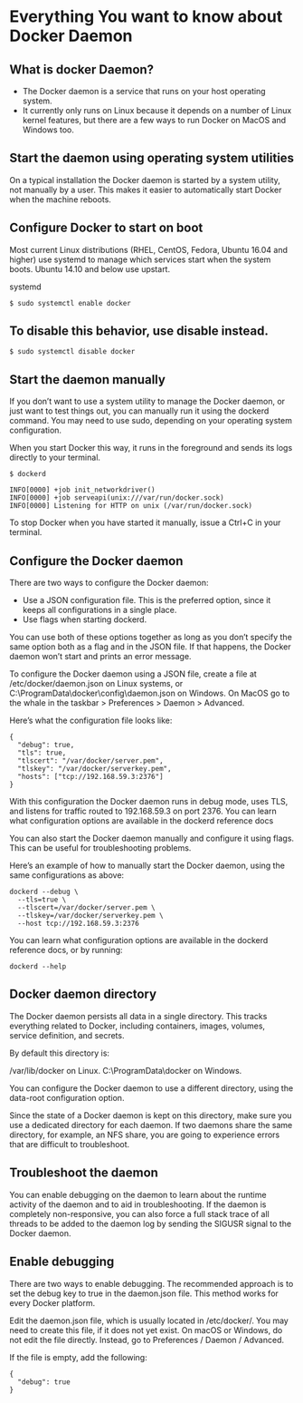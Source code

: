 # Everything You want to know about Docker Daemon

## What is docker Daemon?

- The Docker daemon is a service that runs on your host operating system. 
- It currently only runs on Linux because it depends on a number of Linux kernel features, but there are a few ways to run Docker on MacOS and Windows too.

## Start the daemon using operating system utilities

On a typical installation the Docker daemon is started by a system utility, not manually by a user. 
This makes it easier to automatically start Docker when the machine reboots.

## Configure Docker to start on boot

Most current Linux distributions (RHEL, CentOS, Fedora, Ubuntu 16.04 and higher) use systemd to manage which services start when the system boots. Ubuntu 14.10 and below use upstart.

systemd

```
$ sudo systemctl enable docker
```

## To disable this behavior, use disable instead.

```
$ sudo systemctl disable docker
```

## Start the daemon manually

If you don’t want to use a system utility to manage the Docker daemon, or just want to test things out, you can manually run it using the dockerd command. 
You may need to use sudo, depending on your operating system configuration.

When you start Docker this way, it runs in the foreground and sends its logs directly to your terminal.

```
$ dockerd

INFO[0000] +job init_networkdriver()
INFO[0000] +job serveapi(unix:///var/run/docker.sock)
INFO[0000] Listening for HTTP on unix (/var/run/docker.sock)
```

To stop Docker when you have started it manually, issue a Ctrl+C in your terminal.

## Configure the Docker daemon

There are two ways to configure the Docker daemon:

- Use a JSON configuration file. This is the preferred option, since it keeps all configurations in a single place.
- Use flags when starting dockerd.

You can use both of these options together as long as you don’t specify the same option both as a flag and in the JSON file. If that happens, the Docker daemon won’t start and prints an error message.

To configure the Docker daemon using a JSON file, create a file at /etc/docker/daemon.json on Linux systems, or C:\ProgramData\docker\config\daemon.json on Windows. On MacOS go to the whale in the taskbar > Preferences > Daemon > Advanced.

Here’s what the configuration file looks like:

```
{
  "debug": true,
  "tls": true,
  "tlscert": "/var/docker/server.pem",
  "tlskey": "/var/docker/serverkey.pem",
  "hosts": ["tcp://192.168.59.3:2376"]
}
```

With this configuration the Docker daemon runs in debug mode, uses TLS, and listens for traffic routed to 192.168.59.3 on port 2376. You can learn what configuration options are available in the dockerd reference docs

You can also start the Docker daemon manually and configure it using flags. This can be useful for troubleshooting problems.

Here’s an example of how to manually start the Docker daemon, using the same configurations as above:

```
dockerd --debug \
  --tls=true \
  --tlscert=/var/docker/server.pem \
  --tlskey=/var/docker/serverkey.pem \
  --host tcp://192.168.59.3:2376
```

You can learn what configuration options are available in the dockerd reference docs, or by running:

```
dockerd --help
```

## Docker daemon directory

The Docker daemon persists all data in a single directory. This tracks everything related to Docker, including containers, images, volumes, service definition, and secrets.

By default this directory is:

/var/lib/docker on Linux.
C:\ProgramData\docker on Windows.

You can configure the Docker daemon to use a different directory, using the data-root configuration option.

Since the state of a Docker daemon is kept on this directory, make sure you use a dedicated directory for each daemon. If two daemons share the same directory, for example, an NFS share, you are going to experience errors that are difficult to troubleshoot.

## Troubleshoot the daemon

You can enable debugging on the daemon to learn about the runtime activity of the daemon and to aid in troubleshooting. If the daemon is completely non-responsive, you can also force a full stack trace of all threads to be added to the daemon log by sending the SIGUSR signal to the Docker daemon.

## Enable debugging

There are two ways to enable debugging. The recommended approach is to set the debug key to true in the daemon.json file. This method works for every Docker platform.

Edit the daemon.json file, which is usually located in /etc/docker/. You may need to create this file, if it does not yet exist. On macOS or Windows, do not edit the file directly. Instead, go to Preferences / Daemon / Advanced.

If the file is empty, add the following:

```
{
  "debug": true
}
```
